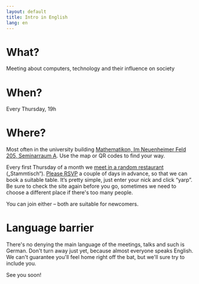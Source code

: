 ```yaml
---
layout: default
title: Intro in English
lang: en
---
```


# What?
Meeting about computers, technology and their influence on society

# When?
Every Thursday, 19h

# Where?
Most often in the university building [Mathematikon, Im Neuenheimer Feld 205,
Seminarraum A](anfahrt.html). Use the map or QR codes to find your way.

Every first Thursday of a month we [meet in a random restaurant](stammtisch.html)
(„Stammtisch“). [Please RSVP](yarpnarp.html) a couple of days in advance, so
that we can book a suitable table. It’s pretty simple, just enter your nick
and click “yarp”. Be sure to check the site again before you go, sometimes we
need to choose a different place if there's too many people.

You can join either – both are suitable for newcomers.

# Language barrier
There's no denying the main language of the meetings, talks and such is
German. Don't turn away just yet, because almost everyone speaks English.
We can't guarantee you'll feel home right off the bat, but we'll sure try
to include you.

See you soon!
